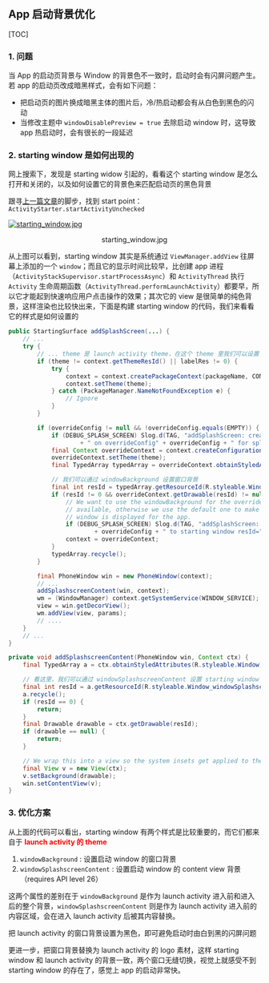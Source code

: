 ## App 启动背景优化

[TOC]





### 1. 问题

当 App 的启动页背景与 Window 的背景色不一致时，启动时会有闪屏问题产生。若 app 的启动页改成暗黑样式，会有如下问题：

- 把启动页的图片换成暗黑主体的图片后，冷/热启动都会有从白色到黑色的闪动
- 当修改主题中 `windowDisablePreview = true` 去除启动 window 时，这导致 app 热启动时，会有很长的一段延迟



### 2. starting window 是如何出现的

网上搜索下，发现是 starting widow 引起的，看看这个 starting window 是怎么打开和关闭的，以及如何设置它的背景色来匹配启动页的黑色背景

跟寻[上一篇文章](https://www.dalvik.work/2020/11/03/launch-activity-sequence/)的脚步，找到 start point：`ActivityStarter.startActivityUnchecked`

[![starting_window.jpg](https://www.dalvik.work/image/2020-11-11-starting-window/starting_window.jpg)](https://www.dalvik.work/image/2020-11-11-starting-window/starting_window.jpg)

<center>starting_window.jpg</center>



从上图可以看到，starting window 其实是系统通过 `ViewManager.addView` 往屏幕上添加的一个 `window`；而且它的显示时间比较早，比创建 app 进程（`ActivityStackSupervisor.startProcessAsync`）和 `ActivityThread` 执行 `Activity` 生命周期函数（`ActivityThread.performLaunchActivity`）都要早，所以它才能起到快速响应用户点击操作的效果；其次它的 view 是很简单的纯色背景，这样渲染也比较快出来，下面是构建 starting window 的代码，我们来看看它的样式是如何设置的

```java
public StartingSurface addSplashScreen(...) {
    // ...
    try {
        // ... theme 是 launch activity theme，在这个 theme 里我们可以设置 starting window 样式
        if (theme != context.getThemeResId() || labelRes != 0) {
            try {
                context = context.createPackageContext(packageName, CONTEXT_RESTRICTED);
                context.setTheme(theme);
            } catch (PackageManager.NameNotFoundException e) {
                // Ignore
            }
        }

        if (overrideConfig != null && !overrideConfig.equals(EMPTY)) {
            if (DEBUG_SPLASH_SCREEN) Slog.d(TAG, "addSplashScreen: creating context based"
                    + " on overrideConfig" + overrideConfig + " for splash screen");
            final Context overrideContext = context.createConfigurationContext(overrideConfig);
            overrideContext.setTheme(theme);
            final TypedArray typedArray = overrideContext.obtainStyledAttributes(com.android.internal.R.styleable.Window);

            // 我们可以通过 windowBackground 设置窗口背景
            final int resId = typedArray.getResourceId(R.styleable.Window_windowBackground, 0);
            if (resId != 0 && overrideContext.getDrawable(resId) != null) {
                // We want to use the windowBackground for the override context if it is
                // available, otherwise we use the default one to make sure a themed starting
                // window is displayed for the app.
                if (DEBUG_SPLASH_SCREEN) Slog.d(TAG, "addSplashScreen: apply overrideConfig"
                        + overrideConfig + " to starting window resId=" + resId);
                context = overrideContext;
            }
            typedArray.recycle();
        }

        final PhoneWindow win = new PhoneWindow(context);
        // ...
        addSplashscreenContent(win, context);
        wm = (WindowManager) context.getSystemService(WINDOW_SERVICE);
        view = win.getDecorView();
        wm.addView(view, params);
        // ....
    }
    // ...
}

private void addSplashscreenContent(PhoneWindow win, Context ctx) {
    final TypedArray a = ctx.obtainStyledAttributes(R.styleable.Window);

    // 看这里，我们可以通过 windowSplashscreenContent 设置 starting window content view 背景
    final int resId = a.getResourceId(R.styleable.Window_windowSplashscreenContent, 0);
    a.recycle();
    if (resId == 0) {
        return;
    }
    final Drawable drawable = ctx.getDrawable(resId);
    if (drawable == null) {
        return;
    }

    // We wrap this into a view so the system insets get applied to the drawable.
    final View v = new View(ctx);
    v.setBackground(drawable);
    win.setContentView(v);
}
```



### 3. 优化方案

从上面的代码可以看出，starting window 有两个样式是比较重要的，而它们都来自于 <font color="red">**launch activity 的 theme**</font>

1. `windowBackground` : 设置启动 window 的窗口背景
2. `windowSplashscreenContent` : 设置启动 window 的 content view 背景（requires API level 26）

这两个属性的差别在于 `windowBackground` 是作为  launch activity 进入前和进入后的整个背景，`windowSplashscreenContent` 则是作为 launch activity 进入前的内容区域，会在进入 launch activity 后被其内容替换。



把 launch activity 的窗口背景设置为黑色，即可避免启动时由白到黑的闪屏问题

更进一步，把窗口背景替换为 launch activity 的 logo 素材，这样 starting window 和 launch activity 的背景一致，两个窗口无缝切换，视觉上就感受不到 starting window 的存在了，感觉上 app 的启动非常快。